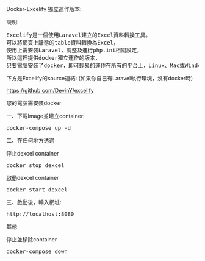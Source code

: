 Docker-Excelify 獨立運作版本:

說明:
<pre>
Excelify是一個使用Laravel建立的Excel資料轉換工具。
可以將網頁上靜態的table資料轉換為Excel，
使用上需安裝Laravel，調整及進行php.ini相關設定，
所以這裡提供docker獨立運作的版本，
只要電腦安裝了docker，即可輕易的運作在所有的平台上，Linux、Mac或Windows。
</pre>

下方是Excelify的source連結: (如果你自己有Laravel執行環境，沒有docker時)

https://github.com/DevinY/excelify


您的電腦需安裝docker

一、下載Image並建立container:
<pre>
docker-compose up -d
</pre>

二、在任何地方透過

停止dexcel container
<pre>
docker stop dexcel
</pre>

啟動dexcel container
<pre>
docker start dexcel
</pre>

三、啟動後，輸入網址:
<pre>
http://localhost:8080
</pre>

其他

停止並移除container
<pre>
docker-compose down
</pre>
